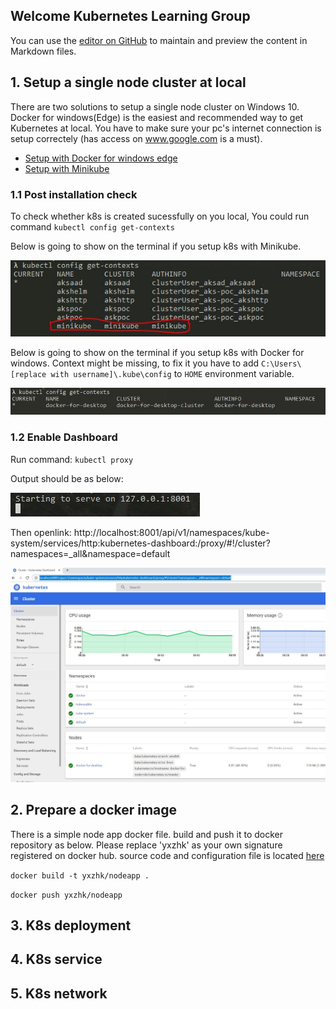 ## Welcome Kubernetes Learning Group

You can use the [editor on GitHub](https://github.com/HK-Zhang/K8s-Guideline/edit/gh-pages/README.md) to maintain and preview the content in Markdown files.

## 1. Setup a single node cluster at local
There are two solutions to setup a single node cluster on Windows 10. Docker for windows(Edge) is the easiest and recommended way to get Kubernetes at local. You have to make sure your pc's internet connection is setup correctely (has access on www.google.com is a must).
* [Setup with Docker for windows edge](https://www.hanselman.com/blog/HowToSetUpKubernetesOnWindows10WithDockerForWindowsAndRunASPNETCore.aspx)
* [Setup with Minikube](https://medium.com/@JockDaRock/minikube-on-windows-10-with-hyper-v-6ef0f4dc158c)

### 1.1 Post installation check

To check whether k8s is created sucessfully on you local, You could run command `kubectl config get-contexts`

Below is going to show on the terminal if you setup k8s with Minikube.

![minikube context](/images/minikube.JPG)

Below is going to show on the terminal if you setup k8s with Docker for windows. Context might be missing, to fix it you have to add `C:\Users\[replace with username]\.kube\config` to `HOME` environment variable.

![docker context](/images/dockerkube.jpg)

### 1.2 Enable Dashboard
Run command: `kubectl proxy`

Output should be as below:

![docker proxy](/images/dockerproxy.jpg)

Then openlink: http://localhost:8001/api/v1/namespaces/kube-system/services/http:kubernetes-dashboard:/proxy/#!/cluster?namespaces=_all&namespace=default

![dashboard](/images/dashboard.JPG)

## 2. Prepare a docker image
There is a simple node app docker file. build and push it to docker repository as  below. Please replace 'yxzhk' as your own signature registered on docker hub. source code and configuration file is located [here](/service)

`docker build -t yxzhk/nodeapp .`

`docker push yxzhk/nodeapp`

## 3. K8s deployment

## 4. K8s service

## 5. K8s network